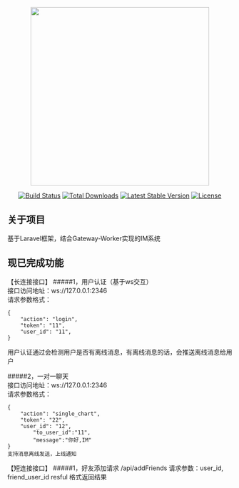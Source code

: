 <p align="center"><img src="https://res.cloudinary.com/dtfbvvkyp/image/upload/v1566331377/laravel-logolockup-cmyk-red.svg" width="400"></p>

<p align="center">
<a href="https://travis-ci.org/laravel/framework"><img src="https://travis-ci.org/laravel/framework.svg" alt="Build Status"></a>
<a href="https://packagist.org/packages/laravel/framework"><img src="https://poser.pugx.org/laravel/framework/d/total.svg" alt="Total Downloads"></a>
<a href="https://packagist.org/packages/laravel/framework"><img src="https://poser.pugx.org/laravel/framework/v/stable.svg" alt="Latest Stable Version"></a>
<a href="https://packagist.org/packages/laravel/framework"><img src="https://poser.pugx.org/laravel/framework/license.svg" alt="License"></a>
</p>

## 关于项目

基于Laravel框架，结合Gateway-Worker实现的IM系统

## 现已完成功能
【长连接接口】
#####1，用户认证（基于ws交互）
<br>接口访问地址：ws://127.0.0.1:2346
<br>
请求参数格式：
~~~
{
	"action": "login",
	"token": "11",
	"user_id": "11",
}
~~~
用户认证通过会检测用户是否有离线消息，有离线消息的话，会推送离线消息给用户

#####2，一对一聊天
<br>接口访问地址：ws://127.0.0.1:2346
<br>
请求参数格式：
~~~
{
	"action": "single_chart",
	"token": "22",
	"user_id": "12",
        "to_user_id":"11",
        "message":"你好,IM"
}
支持消息离线发送，上线通知
~~~



【短连接接口】
#####1，好友添加请求
/api/addFriends
请求参数：user_id, friend_user_id
resful 格式返回结果

